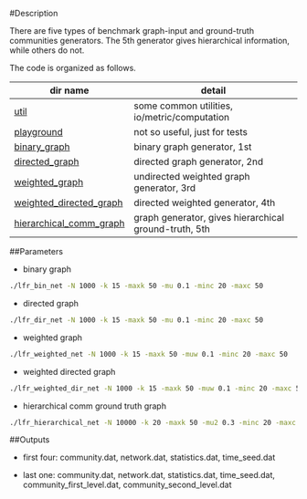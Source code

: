 #Description

There are five types of benchmark graph-input and ground-truth communities generators. The 5th generator 
gives hierarchical information, while others do not.

The code is organized as follows.

dir name | detail
--- | ---
[util](util) | some common utilities, io/metric/computation
[playground](playground) | not so useful, just for tests
[binary_graph](binary_graph) | binary graph generator, 1st
[directed_graph](directed_graph) | directed graph generator, 2nd
[weighted_graph](weighted_graph) | undirected weighted graph generator, 3rd
[weighted_directed_graph](weighted_directed_graph) | directed weighted generator, 4th
[hierarchical_comm_graph](hierarchical_comm_graph) | graph generator, gives hierarchical ground-truth, 5th


##Parameters

- binary graph

```zsh
./lfr_bin_net -N 1000 -k 15 -maxk 50 -mu 0.1 -minc 20 -maxc 50
```

- directed graph

```zsh
./lfr_dir_net -N 1000 -k 15 -maxk 50 -mu 0.1 -minc 20 -maxc 50
```

- weighted graph

```zsh
./lfr_weighted_net -N 1000 -k 15 -maxk 50 -muw 0.1 -minc 20 -maxc 50
```

- weighted directed graph 

```zsh
./lfr_weighted_dir_net -N 1000 -k 15 -maxk 50 -muw 0.1 -minc 20 -maxc 50
```

- hierarchical comm ground truth graph

```zsh
./lfr_hierarchical_net -N 10000 -k 20 -maxk 50 -mu2 0.3 -minc 20 -maxc 50 -minC 100 -maxC 1000 -mu1 0.1
```

##Outputs

- first four: community.dat, network.dat, statistics.dat, time_seed.dat

- last one: community.dat, network.dat, statistics.dat, time_seed.dat, community_first_level.dat, community_second_level.dat